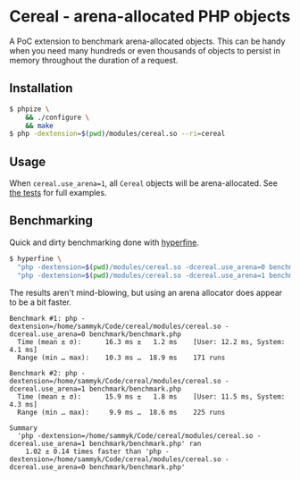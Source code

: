 # Cereal - arena-allocated PHP objects

A PoC extension to benchmark arena-allocated objects. This can be handy when you need many hundreds or even thousands of objects to persist in memory throughout the duration of a request.

## Installation

```bash
$ phpize \
    && ./configure \
    && make
$ php -dextension=$(pwd)/modules/cereal.so --ri=cereal
```

## Usage

When `cereal.use_arena=1`, all `Cereal` objects will be arena-allocated. See [the tests](tests/) for full examples.

## Benchmarking

Quick and dirty benchmarking done with [hyperfine](https://github.com/sharkdp/hyperfine).

```bash
$ hyperfine \
  "php -dextension=$(pwd)/modules/cereal.so -dcereal.use_arena=0 benchmark/benchmark.php" \
  "php -dextension=$(pwd)/modules/cereal.so -dcereal.use_arena=1 benchmark/benchmark.php"
```

The results aren't mind-blowing, but using an arena allocator does appear to be a bit faster.

```
Benchmark #1: php -dextension=/home/sammyk/Code/cereal/modules/cereal.so -dcereal.use_arena=0 benchmark/benchmark.php
  Time (mean ± σ):      16.3 ms ±   1.2 ms    [User: 12.2 ms, System: 4.1 ms]
  Range (min … max):    10.3 ms …  18.9 ms    171 runs
 
Benchmark #2: php -dextension=/home/sammyk/Code/cereal/modules/cereal.so -dcereal.use_arena=1 benchmark/benchmark.php
  Time (mean ± σ):      15.9 ms ±   1.8 ms    [User: 11.5 ms, System: 4.3 ms]
  Range (min … max):     9.9 ms …  18.6 ms    225 runs
 
Summary
  'php -dextension=/home/sammyk/Code/cereal/modules/cereal.so -dcereal.use_arena=1 benchmark/benchmark.php' ran
    1.02 ± 0.14 times faster than 'php -dextension=/home/sammyk/Code/cereal/modules/cereal.so -dcereal.use_arena=0 benchmark/benchmark.php'
```
